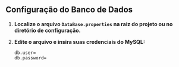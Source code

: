 ## Configuração do Banco de Dados

1. **Localize o arquivo `DataBase.properties` na raiz do projeto ou no diretório de configuração.**

2. **Edite o arquivo e insira suas credenciais do MySQL:**

   ```properties
   db.user=
   db.password=

